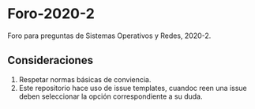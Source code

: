 # Foro-2020-2

Foro para preguntas de Sistemas Operativos y Redes, 2020-2.

## Consideraciones

1. Respetar normas básicas de conviencia.
2. Este repositorio hace uso de issue templates, cuandoc reen una issue deben seleccionar la opción correspondiente a su duda.
